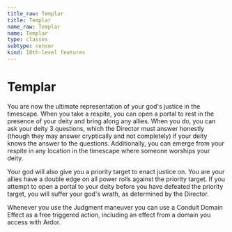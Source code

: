 ```yaml
---
title_raw: Templar
title: Templar
name_raw: Templar
name: Templar
type: classes
subtype: censor
kind: 10th-level features
---
```


# Templar

You are now the ultimate representation of your god's justice in the timescape. When you take a respite, you can open a portal to rest in the presence of your deity and bring along any allies. When you do, you can ask your deity 3 questions, which the Director must answer honestly (though they may answer cryptically and not completely) if your deity knows the answer to the questions. Additionally, you can emerge from your respite in any location in the timescape where someone worships your deity.

Your god will also give you a priority target to enact justice on. You are your allies have a double edge on all power rolls against the priority target. If you attempt to open a portal to your deity before you have defeated the priority target, you will suffer your god's wrath, as determined by the Director.

Whenever you use the Judgment maneuver you can use a Conduit Domain Effect as a free triggered action, including an effect from a domain you access with Ardor.
